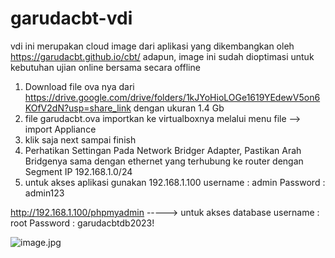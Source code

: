 # garudacbt-vdi

vdi ini merupakan cloud image dari aplikasi yang dikembangkan oleh https://garudacbt.github.io/cbt/
adapun, image ini sudah dioptimasi untuk kebutuhan ujian online bersama secara offline

1. Download file ova nya dari https://drive.google.com/drive/folders/1kJYoHioLOGe1619YEdewV5on6KOfV2dN?usp=share_link   dengan ukuran 1.4 Gb 
2. file garudacbt.ova importkan ke virtualboxnya melalui menu file --> import Appliance
3. klik saja next sampai finish
4. Perhatikan Settingan Pada Network Bridger Adapter, Pastikan Arah Bridgenya sama dengan ethernet yang terhubung ke router
   dengan Segment IP 192.168.1.0/24
5. untuk akses aplikasi gunakan 192.168.1.100    username : admin
                                                 Password : admin123

http://192.168.1.100/phpmyadmin            -----> untuk akses database
                                                username : root
                                                Password : garudacbtdb2023!
                                                
 
![image.jpg]( {https://cloud.origrata.com/index.php/apps/files_sharing/publicpreview/7DREcKCFCG3BrDk?x=1366&y=307&a=true&file=garudacbt.jpg&scalingup=0} )
